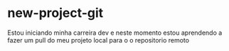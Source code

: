 # new-project-git

Estou iniciando minha carreira dev e neste momento estou aprendendo a fazer um pull do meu projeto local para o o repositorio remoto
